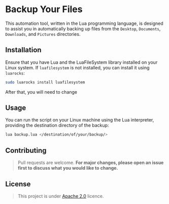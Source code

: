 # Backup Your Files
This automation tool, written in the Lua programming language, is designed to assist you in automatically backing up files from the `Desktop`, `Documents`, `Downloads`, and `Pictures` directories.

## Installation
Ensure that you have Lua and the LuaFileSystem library installed on your Linux system. If `luafilesystem` is not installed, you can install it using `luarocks`:

```bash
sudo luarocks install luafilesystem

```
After that, you will need to change

## Usage
You can run the script on your Linux machine using the Lua interpreter, providing the destination directory of the backup:
```Bash
lua backup.lua </destination/of/your/backup/>
```

## Contributing

>Pull requests are welcome. **For major changes, please open an issue first
to discuss what you would like to change.**


## License

>This project is under [Apache 2.0](https://choosealicense.com/licenses/apache-2.0/) licence.
